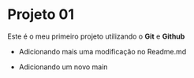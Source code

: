 # Projeto 01

Este é o meu primeiro projeto utilizando o **Git** e **Github**

- Adicionando mais uma modificação no Readme.md

- Adicionando um novo main